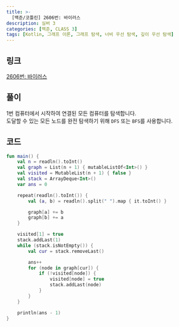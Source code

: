 ```yaml
---
title: >-
  [백준/코틀린] 2606번: 바이러스
description: 실버 3
categories: [백준, CLASS 3]
tags: [Kotlin, 그래프 이론, 그래프 탐색, 너비 우선 탐색, 깊이 우선 탐색]
---
```


## 링크
[2606번: 바이러스](https://www.acmicpc.net/problem/2606)

## 풀이
1번 컴퓨터에서 시작하여 연결된 모든 컴퓨터를 탐색합니다.\
도달할 수 있는 모든 노드를 <span class="txt_bg">완전 탐색</span>하기 위해 `DFS` 또는 `BFS`를 사용합니다.

## 코드
```kotlin
fun main() {
    val n = readln().toInt()
    val graph = List(n + 1) { mutableListOf<Int>() }
    val visited = MutableList(n + 1) { false }
    val stack = ArrayDeque<Int>()
    var ans = 0

    repeat(readln().toInt()) {
        val (a, b) = readln().split(" ").map { it.toInt() }

        graph[a] += b
        graph[b] += a
    }

    visited[1] = true
    stack.addLast(1)
    while (stack.isNotEmpty()) {
        val cur = stack.removeLast()

        ans++
        for (node in graph[cur]) {
            if (!visited[node]) {
                visited[node] = true
                stack.addLast(node)
            }
        }
    }

    println(ans - 1)
}

```
